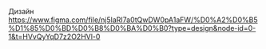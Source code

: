 Дизайн https://www.figma.com/file/nj5laRI7a0tQwDW0pA1aFW/%D0%A2%D0%B5%D1%85%D0%BD%D0%B8%D0%BA%D0%B0?type=design&node-id=0-1&t=HVvQyYqD7z2O2HVl-0
